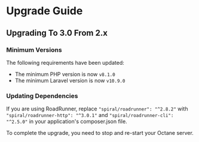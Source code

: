 # Upgrade Guide

## Upgrading To 3.0 From 2.x

### Minimum Versions

The following requirements have been updated:

- The minimum PHP version is now `v8.1.0`
- The minimum Laravel version is now `v10.9.0`

### Updating Dependencies

If you are using RoadRunner, replace `"spiral/roadrunner": "^2.8.2"` with `"spiral/roadrunner-http": "^3.0.1"` and `"spiral/roadrunner-cli": "^2.5.0"` in your application's composer.json file.

To complete the upgrade, you need to stop and re-start your Octane server.
